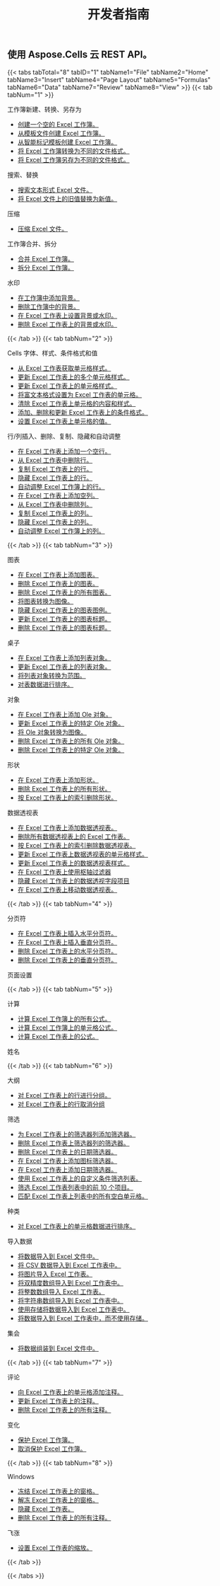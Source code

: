 ﻿---
title: 开发者指南
second_title: Aspose.Cells Cloud Documen
type: docs
url: /zh/developer-guide/
aliases: [/developer-guide/v3.0/,/developer-guide-v3.0/]
keywords: How to use Aspose.Cells Cloud REST APIs. Office Excel 2013,  Office Excel 2016,  Office Excel 2019，office Excel 365
description: 本开发人员指南描述了实际场景和技巧，以帮助您使用特定的 Aspose.Cells for .NET 功能、实现特定的 Excel 文档外观或使用例成为可能
weight: 20
---
## 使用 Aspose.Cells 云 REST API。

{{< tabs tabTotal="8" tabID="1" tabName1="File" tabName2="Home" tabName3="Insert" tabName4="Page Layout" tabName5="Formulas" tabName6="Data" tabName7="Review" tabName8="View" >}}
{{< tab tabNum="1" >}}
<div class="row">
    <div class="col-md-6">
        <p>工作簿新建、转换、另存为</p>
        <ul>
            <li><a href="/cells/zh/create-an-empty-excel-workbook/">创建一个空的 Excel 工作簿。</a></li>
            <li><a href="/cells/zh/create-excel-workbook-from-a-template-file/">从模板文件创建 Excel 工作簿。</a></li>
            <li><a href="/cells/zh/create-excel-workbook-from-a-smartmarker-template/">从智能标记模板创建 Excel 工作簿。</a></li>
            <li><a href="/cells/zh/convert/">将 Excel 工作簿转换为不同的文件格式。</a></li>
            <li><a href="/cells/zh/saveas-other-formats/">将 Excel 工作簿另存为不同的文件格式。</a></li>
        </ul>
        <p>搜索、替换</p>
        <ul>
            <li><a href="/cells/zh/search/">搜索文本形式 Excel 文件。</a></li>
            <li><a href="/cells/zh/replace/">将 Excel 文件上的旧值替换为新值。</a></li>
        </ul>
        <p>压缩</p>
        <ul>
            <li><a href="/cells/zh/compress/">压缩 Excel 文件。</a></li>
        </ul>
    </div>
    <div class="col-md-6">
        <p>工作簿合并、拆分</p>
        <ul>
            <li><a href="/cells/zh/merge/">合并 Excel 工作簿。</a></li>
            <li><a href="/cells/zh/split/">拆分 Excel 工作簿。</a></li>
        </ul>
        <p>水印</p>
        <ul>
            <li><a href="/cells/zh/add-background-in-workbook/">在工作簿中添加背景。</a></li>
            <li><a href="/cells/zh/delete-background-in-workbook/">删除工作簿中的背景。</a></li>
            <li><a href="/cells/zh/set-background-or-watermark-for-excel-worksheet/">在 Excel 工作表上设置背景或水印。</a></li>
            <li><a href="/cells/zh/delete-background-or-watermark-of-excel-worksheet/">删除 Excel 工作表上的背景或水印。</a></li>
        </ul>
    </div>
</div>
{{< /tab >}}
{{< tab tabNum="2" >}}
<div class="row">
    <div class="col-md-6">
        <p>Cells 字体、样式、条件格式和值</p>
        <ul>
            <li><a href="/cells/zh/get-cell-style-from-a-worksheet/">从 Excel 工作表获取单元格样式。</a></li>
            <li><a href="/cells/zh/update-multiple-cells-style/">更新 Excel 工作表上的多个单元格样式。</a></li>
            <li><a href="/cells/zh/change-cell-style-in-excel-worksheet/">更新 Excel 工作表上的单元格样式。</a></li>
            <li><a href="/cells/zh/apply-rich-text-formatting-to-a-cell/">将富文本格式设置为 Excel 工作表的单元格。</a></li>
            <li><a href="/cells/zh/clear-contents-and-styles-of-cells-in-excel-worksheet/">清除 Excel 工作表上单元格的内容和样式。</a></li>
            <li><a href="/cells/zh/working-with-conditional-formatting/">添加、删除和更新 Excel 工作表上的条件格式。</a></li>
            <li><a href="/cells/zh/set-value-of-a-cell-in-a-worksheet/">设置 Excel 工作表上单元格的值。</a></li>
        </ul>
    </div>
    <div class="col-md-6">
        <p>行/列插入、删除、复制、隐藏和自动调整</p>
        <ul>
            <li><a href="/cells/zh/add-an-empty-row-in-a-worksheet/">在 Excel 工作表上添加一个空行。</a></li>
            <li><a href="/cells/zh/delete-row-from-a-worksheet/">从 Excel 工作表中删除行。</a></li>
            <li><a href="/cells/zh/copy-rows-in-excel-worksheet/">复制 Excel 工作表上的行。</a></li>
            <li><a href="/cells/zh/hide-rows-in-excel-worksheet/">隐藏 Excel 工作表上的行。</a></li>
            <li><a href="/cells/zh/auto-fit-rows-in-excel-workbooks/">自动调整 Excel 工作簿上的行。</a></li>
            <li><a href="/cells/zh/columns/add/">在 Excel 工作表上添加空列。</a></li>
            <li><a href="/cells/zh/columns/delete/">从 Excel 工作表中删除列。</a></li>
            <li><a href="/cells/zh/columns/copy/">复制 Excel 工作表上的列。</a></li>
            <li><a href="/cells/zh/columns/hide/">隐藏 Excel 工作表上的列。</a></li>
            <li><a href="/cells/zh/columns/autofit/">自动调整 Excel 工作簿上的列。</a></li>
        </ul>
    </div>
</div>
{{< /tab >}}
{{< tab tabNum="3" >}}
<div class="row">
    <div class="col-md-6">
        <p>图表</p>
        <ul>
            <li><a href="/cells/zh/add-a-chart-in-a-worksheet/">在 Excel 工作表上添加图表。</a></li>
            <li><a href="/cells/zh/delete-a-chart-from-a-worksheet/">删除 Excel 工作表上的图表。</a></li>
            <li><a href="/cells/zh/delete-all-charts-from-a-worksheet/">删除 Excel 工作表上的所有图表。</a></li>
            <li><a href="/cells/zh/convert-chart-to-image/">将图表转换为图像。</a></li>
            <li><a href="/cells/zh/hide-chart-legend-in-a-worksheet/">隐藏 Excel 工作表上的图表图例。</a></li>
            <li><a href="/cells/zh/update-chart-title-in-excel-worksheet/">更新 Excel 工作表上的图表标题。</a></li>
            <li><a href="/cells/zh/delete-chart-title-in-a-worksheet/">删除 Excel 工作表上的图表标题。</a></li>
        </ul>
        <p>桌子</p>
        <ul>
            <li><a href="/cells/zh/add-a-list-object-or-table-inside-the-worksheet/">在 Excel 工作表上添加列表对象。</a></li>
            <li><a href="/cells/zh/update-a-list-object-or-table-inside-the-worksheet/">更新 Excel 工作表上的列表对象。</a></li>
            <li><a href="/cells/zh/convert-list-object-or-table-to-range/">将列表对象转换为范围。</a></li>
            <li><a href="/cells/zh/sort-table-data/">对表数据进行排序。</a></li>
        </ul>
        <p>对象</p>
        <ul>
            <li><a href="/cells/zh/add-oleobject-to-excel-worksheet/">在 Excel 工作表上添加 Ole 对象。</a></li>
            <li><a href="/cells/zh/update-a-specific-oleobject-from-excel-worksheet/">更新 Excel 工作表上的特定 Ole 对象。</a></li>
            <li><a href="/cells/zh/convert-oleobject-to-image/">将 Ole 对象转换为图像。</a></li>
            <li><a href="/cells/zh/delete-all-oleobjects-from-excel-worksheet/">删除 Excel 工作表上的所有 Ole 对象。</a></li>
            <li><a href="/cells/zh/delete-a-specific-oleobject-from-excel-worksheet/">删除 Excel 工作表上的特定 Ole 对象。</a></li>
        </ul>
    </div>
    <div class="col-md-6">
        <p>形状</p>
        <ul>
            <li><a href="/cells/zh/add-a-shape-inside-the-worksheet/">在 Excel 工作表上添加形状。</a></li>
            <li><a href="/cells/zh/delete-all-shapes-inside-the-worksheet/">删除 Excel 工作表上的所有形状。</a></li>
            <li><a href="/cells/zh/delete-a-shape-by-index-inside-the-worksheet/">按 Excel 工作表上的索引删除形状。</a></li>
        </ul>
        <p>数据透视表</p>
        <ul>
            <li><a href="/cells/zh/add-a-pivot-table-in-a-worksheet/">在 Excel 工作表上添加数据透视表。</a></li>
            <li><a href="/cells/zh/delete-worksheet-pivot-tables/">删除所有数据透视表上的 Excel 工作表。</a></li>
            <li><a href="/cells/zh/delete-worksheet-pivot-table-by-index/">按 Excel 工作表上的索引删除数据透视表。</a></li>
            <li><a href="/cells/zh/update-cell-style-for-pivot-table/">更新 Excel 工作表上数据透视表的单元格样式。</a></li>
            <li><a href="/cells/zh/update-style-for-pivot-table/">更新 Excel 工作表上的数据透视表样式。</a></li>
            <li><a href="/cells/zh/working-with-pivot-filters/">在 Excel 工作表上使用枢轴过滤器</a></li>
            <li><a href="/cells/zh/hide-pivot-field-item/">隐藏 Excel 工作表上的数据透视字段项目</a></li>
            <li><a href="/cells/zh/move-pivot-table/">在 Excel 工作表上移动数据透视表。</a></li>
        </ul>
    </div>
</div>
{{< /tab >}}
{{< tab tabNum="4" >}}
<div class="row">
    <div class="col-md-6">
        <p>分页符</p>
        <ul>
            <li><a href="/cells/zh/insert-horizontal-page-break-inside-worksheet/">在 Excel 工作表上插入水平分页符。</a></li>
            <li><a href="/cells/zh/insert-vertical-page-break-inside-worksheet/">在 Excel 工作表上插入垂直分页符。</a></li>
            <li><a href="/cells/zh/delete-horizontal-page-break-inside-worksheet/">删除 Excel 工作表上的水平分页符。</a></li>
            <li><a href="/cells/zh/delete-vertical-page-break-inside-worksheet/">删除 Excel 工作表上的垂直分页符。</a></li>
        </ul>
    </div>
    <div class="col-md-6">
        <p>页面设置</p>
        <ul>
        </ul>
    </div>
</div>
{{< /tab >}}
{{< tab tabNum="5" >}}
<div class="row">
    <div class="col-md-6">
        <p>计算</p>
        <ul>
            <li><a href="/cells/zh/calculate-all-formulas-in-a-workbook/">计算 Excel 工作簿上的所有公式。</a></li>
            <li><a href="/cells/zh/calculate-cells-formula/">计算 Excel 工作簿上的单元格公式。</a></li>
            <li><a href="/cells/zh/calculate-formula-in-a-worksheet/">计算 Excel 工作表上的公式。</a></li>
        </ul>
    </div>
    <div class="col-md-6">
        <p>姓名</p>
        <ul>
        </ul>
    </div>
</div>
{{< /tab >}}
{{< tab tabNum="6" >}}
<div class="row">
    <div class="col-md-6">
        <p>大纲</p>
        <ul>
            <li><a href="/cells/zh/group-rows-in-excel-worksheet/">对 Excel 工作表上的行进行分组。</a></li>
            <li><a href="/cells/zh/ungroup-rows-in-excel-worksheet/">对 Excel 工作表上的行取消分组</a></li>
        </ul>
        <p>筛选</p>
        <ul>
            <li><a href="/cells/zh/add-a-filter-for-a-filter-column/">为 Excel 工作表上的筛选器列添加筛选器。</a></li>
            <li><a href="/cells/zh/delete-a-filter-for-a-filter-column/">删除 Excel 工作表上筛选器列的筛选器。</a></li>
            <li><a href="/cells/zh/remove-a-date-filter/">删除 Excel 工作表上的日期筛选器。</a></li>
            <li><a href="/cells/zh/add-an-icon-filter/">在 Excel 工作表上添加图标筛选器。</a></li>
            <li><a href="/cells/zh/add-date-filter-in-a-worksheet/">在 Excel 工作表上添加日期筛选器。</a></li>
            <li><a href="/cells/zh/filter-data-by-using-an-autofilter/">使用 Excel 工作表上的自定义条件筛选列表。</a></li>
            <li><a href="/cells/zh/filter-the-top-10-items-in-the-list/">筛选 Excel 工作表列表中的前 10 个项目。</a></li>
            <li><a href="/cells/zh/match-all-blank-cells-in-the-list/">匹配 Excel 工作表上列表中的所有空白单元格。</a></li>
        </ul>
            <p>种类</p>
        <ul>
            <li><a href="/cells/zh/sort-worksheet-data/">对 Excel 工作表上的单元格数据进行排序。</a></li>
        </ul>
    </div>
    <div class="col-md-6">
        <p>导入数据</p>
        <ul>
            <li><a href="/cells/zh/import/">将数据导入到 Excel 文件中。</a></li>
            <li><a href="/cells/zh/import-csv-data-into-worksheet/">将 CSV 数据导入到 Excel 工作表中。</a></li>
            <li><a href="/cells/zh/import/picture/">将图片导入 Excel 工作表。</a></li>
            <li><a href="/cells/zh/import/double-array/">将双精度数组导入到 Excel 工作表中。</a></li>
            <li><a href="/cells/zh/import/integer-array/">将整数数组导入 Excel 工作表。</a></li>
            <li><a href="/cells/zh/import/string-array/">将字符串数组导入到 Excel 工作表中。</a></li>
            <li><a href="/cells/zh/import/with-using-storage/">使用存储将数据导入到 Excel 工作表中。</a></li>
            <li><a href="/cells/zh/import/without-using-storage/">将数据导入到 Excel 工作表中，而不使用存储。</a></li>
        </ul>
        <p>集会</p>
        <ul>
            <li><a href="/cells/zh/assembly/">将数据组装到 Excel 文件中。</a></li>
        </ul>
    </div>
</div>
{{< /tab >}}
{{< tab tabNum="7" >}}
<div class="row">
    <div class="col-md-6">
        <p>评论</p>
        <ul>
            <li><a href="/cells/zh/add-a-comment-to-a-cell-in-a-worksheet/">向 Excel 工作表上的单元格添加注释。</a></li>
            <li><a href="/cells/zh/update-a-comment-in-excel-workbook/">更新 Excel 工作表上的注释。</a></li>
            <li><a href="/cells/zh/delete-all-comments-in-a-worksheet/">删除 Excel 工作表上的所有注释。</a></li>
        </ul>
    </div>
    <div class="col-md-6">
        <p>变化</p>
        <ul>
            <li><a href="/cells/zh/protect-excel-workbooks/">保护 Excel 工作簿。</a></li>
            <li><a href="/cells/zh/unprotect-excel-workbooks/">取消保护 Excel 工作簿。</a></li>
        </ul>
    </div>
</div>
{{< /tab >}}
{{< tab tabNum="8" >}}
<div class="row">
    <div class="col-md-6">
        <p>Windows</p>
        <ul>
            <li><a href="/cells/zh/freeze-panes-in-excel-worksheet/">冻结 Excel 工作表上的窗格。</a></li>
            <li><a href="/cells/zh/unfreeze-panes-in-excel-worksheet/">解冻 Excel 工作表上的窗格。</a></li>
            <li><a href="/cells/zh/hide-excel-worksheets/">隐藏 Excel 工作表。</a></li>
            <li><a href="/cells/zh/unhide-excel-worksheets/">删除 Excel 工作表上的所有注释。</a></li>
        </ul>
    </div>
    <div class="col-md-6">
        <p>飞涨</p>
        <ul>
            <li><a href="/cells/zh/set-zoom-in-excel-worksheet/">设置 Excel 工作表的缩放。</a></li>
        </ul>
    </div>
</div>
{{< /tab >}}

{{< /tabs >}}
